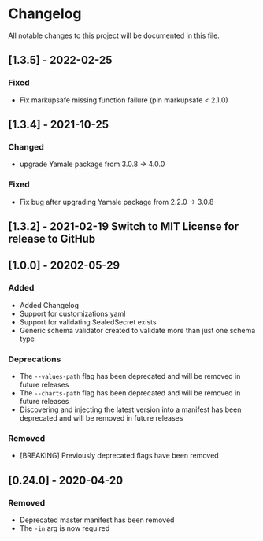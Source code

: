 # Changelog
All notable changes to this project will be documented in this file.

## [1.3.5] - 2022-02-25
### Fixed
- Fix markupsafe missing function failure (pin markupsafe < 2.1.0)


## [1.3.4] - 2021-10-25 
### Changed
- upgrade Yamale package from 3.0.8 -> 4.0.0
### Fixed
- Fix bug after upgrading Yamale package from 2.2.0 -> 3.0.8



## [1.3.2] - 2021-02-19 Switch to MIT License for release to GitHub

## [1.0.0] - 20202-05-29
### Added
- Added Changelog
- Support for customizations.yaml
- Support for validating SealedSecret exists
- Generic schema validator created to validate more than just one schema type

### Deprecations
- The `--values-path` flag has been deprecated and will be removed in future releases
- The `--charts-path` flag has been deprecated and will be removed in future releases
- Discovering and injecting the latest version into a manifest has been deprecated and will be removed in future releases

### Removed
- [BREAKING] Previously deprecated flags have been removed

## [0.24.0] - 2020-04-20
### Removed
- Deprecated master manifest has been removed
- The `-in` arg is now required

